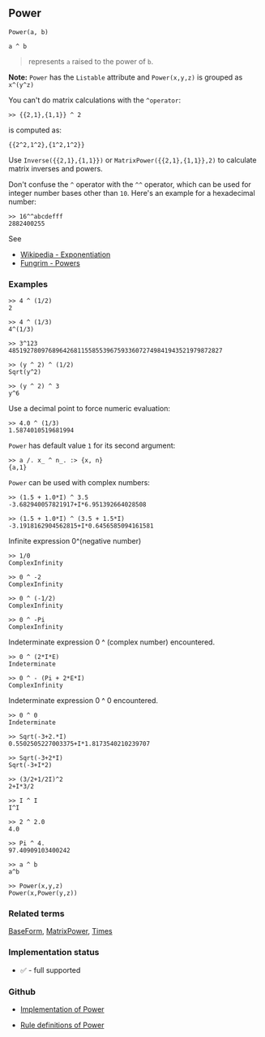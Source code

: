 ## Power

```
Power(a, b)  

a ^ b
```

> represents `a` raised to the power of `b`.
	
	
**Note:** `Power` has the `Listable` attribute and `Power(x,y,z)` is grouped as `x^(y^z)`

You can't do matrix calculations with the `^operator`:

```
>> {{2,1},{1,1}} ^ 2
```

is computed as:

```
{{2^2,1^2},{1^2,1^2}}
```

Use `Inverse({{2,1},{1,1}})` or `MatrixPower({{2,1},{1,1}},2)` to calculate matrix inverses and powers.

Don't confuse the `^` operator with the `^^` operator, which can be used for integer number bases other than `10`. 
Here's an example for a hexadecimal number:

```
>> 16^^abcdefff
2882400255
```

See
* [Wikipedia - Exponentiation](https://en.wikipedia.org/wiki/Exponentiation)
* [Fungrim - Powers](http://fungrim.org/topic/Powers/)

### Examples
 
```
>> 4 ^ (1/2)
2
 
>> 4 ^ (1/3)
4^(1/3)
 
>> 3^123
48519278097689642681155855396759336072749841943521979872827
 
>> (y ^ 2) ^ (1/2)
Sqrt(y^2)
 
>> (y ^ 2) ^ 3
y^6
```

Use a decimal point to force numeric evaluation:

```
>> 4.0 ^ (1/3)
1.5874010519681994
```

`Power` has default value `1` for its second argument:

```
>> a /. x_ ^ n_. :> {x, n}
{a,1}
```

`Power` can be used with complex numbers:

```
>> (1.5 + 1.0*I) ^ 3.5
-3.682940057821917+I*6.951392664028508
 
>> (1.5 + 1.0*I) ^ (3.5 + 1.5*I)
-3.1918162904562815+I*0.6456585094161581
```

Infinite expression 0^(negative number)

```
>> 1/0 
ComplexInfinity

>> 0 ^ -2
ComplexInfinity

>> 0 ^ (-1/2)
ComplexInfinity

>> 0 ^ -Pi
ComplexInfinity
```

Indeterminate expression 0 ^ (complex number) encountered.

```
>> 0 ^ (2*I*E)
Indeterminate
 
>> 0 ^ - (Pi + 2*E*I)
ComplexInfinity
```

Indeterminate expression 0 ^ 0 encountered.

```
>> 0 ^ 0
Indeterminate

>> Sqrt(-3+2.*I)
0.5502505227003375+I*1.8173540210239707
 
>> Sqrt(-3+2*I)
Sqrt(-3+I*2) 
 
>> (3/2+1/2I)^2
2+I*3/2
 
>> I ^ I
I^I
 
>> 2 ^ 2.0
4.0
 
>> Pi ^ 4.
97.40909103400242
 
>> a ^ b
a^b

>> Power(x,y,z)
Power(x,Power(y,z))
```
 
### Related terms

[BaseForm](BaseForm.md), [MatrixPower](MatrixPower.md), [Times](Times.md)






### Implementation status

* &#x2705; - full supported

### Github

* [Implementation of Power](https://github.com/axkr/symja_android_library/blob/master/symja_android_library/matheclipse-core/src/main/java/org/matheclipse/core/builtin/Arithmetic.java#L3402) 

* [Rule definitions of Power](https://github.com/axkr/symja_android_library/blob/master/symja_android_library/rules/PowerRules.m) 
